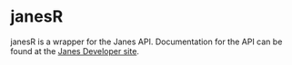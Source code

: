 # janesR

janesR is a wrapper for the Janes API. Documentation for the API can be found at the [Janes Developer site](https://developer.janes.com/). 


